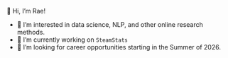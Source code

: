 👋 Hi, I’m Rae!
- 👀 I’m interested in data science, NLP, and other online research methods.
- 🌱 I’m currently working on `SteamStats`
- 💞️ I’m looking for career opportunities starting in the Summer of 2026.

<!---
raemendoza/raemendoza is a ✨ special ✨ repository because its `README.md` (this file) appears on your GitHub profile.
You can click the Preview link to take a look at your changes.
--->

